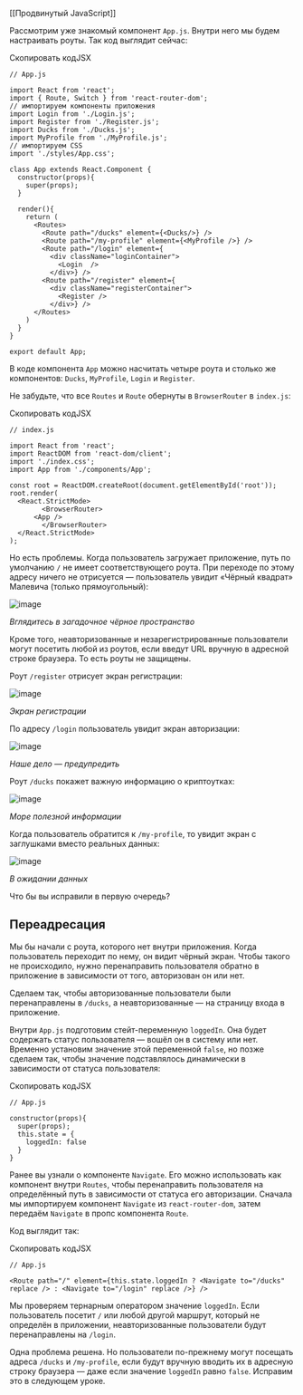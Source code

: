 [[Продвинутый JavaScript]]

Рассмотрим уже знакомый компонент `App.js`. Внутри него мы будем настраивать роуты. Так код выглядит сейчас:

Скопировать кодJSX

```
// App.js

import React from 'react';
import { Route, Switch } from 'react-router-dom';
// импортируем компоненты приложения
import Login from './Login.js';
import Register from './Register.js';
import Ducks from './Ducks.js';
import MyProfile from './MyProfile.js';
// импортируем CSS
import './styles/App.css';

class App extends React.Component {
  constructor(props){
    super(props);
  }

  render(){
    return (
      <Routes>
        <Route path="/ducks" element={<Ducks/>} />
        <Route path="/my-profile" element={<MyProfile />} />
        <Route path="/login" element={
          <div className="loginContainer">
            <Login  />
          </div>} />
        <Route path="/register" element={
          <div className="registerContainer">
            <Register />
          </div>} />
      </Routes>
    )
  }
}

export default App; 
```

В коде компонента `App` можно насчитать четыре роута и столько же компонентов: `Ducks`, `MyProfile`, `Login` и `Register`.

Не забудьте, что все `Routes` и `Route` обернуты в `BrowserRouter` в `index.js`:

Скопировать кодJSX

```
// index.js 

import React from 'react';
import ReactDOM from 'react-dom/client';
import './index.css';
import App from './components/App';

const root = ReactDOM.createRoot(document.getElementById('root'));
root.render(
  <React.StrictMode>
        <BrowserRouter>
      <App />
        </BrowserRouter>
  </React.StrictMode>
); 
```

Но есть проблемы. Когда пользователь загружает приложение, путь по умолчанию `/` не имеет соответствующего роута. При переходе по этому адресу ничего не отрисуется — пользователь увидит «Чёрный квадрат» Малевича (только прямоугольный):

![image](https://pictures.s3.yandex.net/resources/route-route-before-redirect_1599321624.png)

_Вглядитесь в загадочное чёрное пространство_

Кроме того, неавторизованные и незарегистрированные пользователи могут посетить любой из роутов, если введут URL вручную в адресной строке браузера. То есть роуты не защищены.

Роут `/register` отрисует экран регистрации:

![image](https://pictures.s3.yandex.net/resources/register-screen-en_1599321807.png)

_Экран регистрации_

По адресу `/login` пользователь увидит экран авторизации:

![image](https://pictures.s3.yandex.net/resources/login-screen_1599321860.png)

_Наше дело — предупредить_

Роут `/ducks` покажет важную информацию о криптоутках:

![image](https://pictures.s3.yandex.net/resources/ducks-screen_1599321893.png)

_Море полезной информации_

Когда пользователь обратится к `/my-profile`, то увидит экран с заглушками вместо реальных данных:

![image](https://pictures.s3.yandex.net/resources/my-profile-unprotected_1599321926.png)

_В ожидании данных_

Что бы вы исправили в первую очередь?

## Переадресация

Мы бы начали с роута, которого нет внутри приложения. Когда пользователь переходит по нему, он видит чёрный экран. Чтобы такого не происходило, нужно перенаправить пользователя обратно в приложение в зависимости от того, авторизован он или нет.

Сделаем так, чтобы авторизованные пользователи были перенаправлены в `/ducks`, а неавторизованные — на страницу входа в приложение.

Внутри `App.js` подготовим стейт-переменную `loggedIn`. Она будет содержать статус пользователя — вошёл он в систему или нет. Временно установим значение этой переменной `false`, но позже сделаем так, чтобы значение подставлялось динамически в зависимости от статуса пользователя:

Скопировать кодJSX

```
// App.js

constructor(props){
  super(props);
  this.state = {
    loggedIn: false
  }
} 
```

Ранее вы узнали о компоненте `Navigate`. Его можно использовать как компонент внутри `Routes`, чтобы перенаправить пользователя на определённый путь в зависимости от статуса его авторизации. Сначала мы импортируем компонент `Navigate` из `react-router-dom`, затем передаём `Navigate` в пропс компонента `Route`.

Код выглядит так:

Скопировать кодJSX

```
// App.js

<Route path="/" element={this.state.loggedIn ? <Navigate to="/ducks" replace /> : <Navigate to="/login" replace />} /> 
```

Мы проверяем тернарным оператором значение `loggedIn`. Если пользователь посетит `/` или любой другой маршрут, который не определён в приложении, неавторизованные пользователи будут перенаправлены на `/login`.

Одна проблема решена. Но пользователи по-прежнему могут посещать адреса `/ducks` и `/my-profile`, если будут вручную вводить их в адресную строку браузера — даже если значение `loggedIn` равно `false`. Исправим это в следующем уроке.